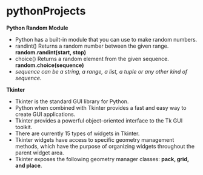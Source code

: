 # pythonProjects

**Python Random Module**
- Python has a built-in module that you can use to make random numbers.
- randint()	Returns a random number between the given range. 
**random.randint(start, stop)**
- choice()	Returns a random element from the given sequence. 
**random.choice(sequence)**
- *sequence can be a string, a range, a list, a tuple or any other kind of sequence.*

**Tkinter**
- Tkinter is the standard GUI library for Python. 
- Python when combined with Tkinter provides a fast and easy way to create GUI applications. 
- Tkinter provides a powerful object-oriented interface to the Tk GUI toolkit.
- There are currently 15 types of widgets in Tkinter.
- Tkinter widgets have access to specific geometry management methods, which have the purpose of organizing widgets throughout the parent widget area. 
- Tkinter exposes the following geometry manager classes: **pack, grid, and place**.
